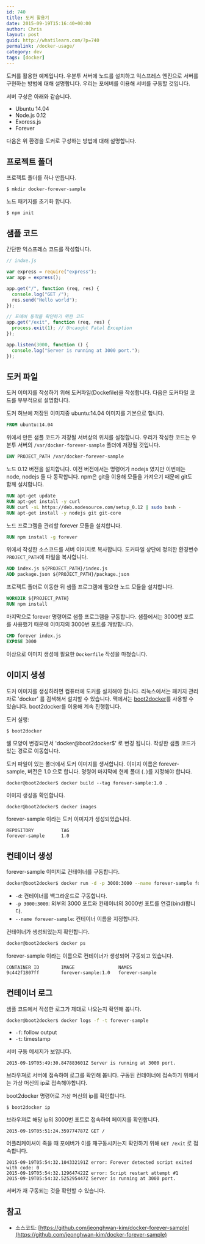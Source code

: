 ```yaml
---
id: 740
title: 도커 활용기
date: 2015-09-19T15:16:40+00:00
author: Chris
layout: post
guid: http://whatilearn.com/?p=740
permalink: /docker-usage/
category: dev
tags: [docker]
---
```


도커를 활용한 예제입니다.
우분투 서버에 노드를 설치하고 익스프레스 엔진으로 서버를 구현하는 방법에 대해 설명합니다.
우리는 포에버를 이용해 서버를 구동할 것입니다.

서버 구성은 아래와 같습니다.

- Ubuntu 14.04
- Node.js 0.12
- Exoress.js
- Forever

다음은 위 환경을 도커로 구성하는 방법에 대해 설명합니다.

## 프로젝트 폴더

프로젝트 폴더를 하나 만듭니다.

```
$ mkdir docker-forever-sample
```

노드 패키지를 초기화 합니다.

```
$ npm init
```

## 샘플 코드

간단한 익스프레스 코드를 작성합니다.

```javascript
// indxe.js

var express = require("express");
var app = express();

app.get("/", function (req, res) {
  console.log("GET /");
  res.send("Hello world");
});

// 포에버 동작을 확인하기 위한 코드
app.get("/exit", function (req, res) {
  process.exit(1); // Uncaught Fatal Exception
});

app.listen(3000, function () {
  console.log("Server is running at 3000 port.");
});
```

## 도커 파일

도커 이미지를 작성하기 위해 도커파일(Dockefile)을 작성합니다.
다음은 도커파일 코드를 부부적으로 설명합니다.

도커 허브에 저장된 이미지중 ubuntu:14.04 이미지를 기본으로 합니다.

```Dockerfile
FROM ubuntu:14.04
```

위에서 만든 샘플 코드가 저장될 서버상의 위치를 설정합니다.
우리가 작성한 코드는 우분투 서버의 `/var/docker-forever-sample` 폴더에 저장될 것입니다.

```Dockerfile
ENV PROJECT_PATH /var/docker-forever-sample
```

노드 0.12 버전을 설치합니다.
이전 버전에서는 명령어가 nodejs 였지만 이번에는 node, nodejs 둘 다 동작합니다.
npm은 git을 이용해 모듈을 가져오기 때문에 git도 함께 설치합니다.

```Dockerfile
RUN apt-get update
RUN apt-get install -y curl
RUN curl -sL https://deb.nodesource.com/setup_0.12 | sudo bash -
RUN apt-get install -y nodejs git git-core
```

노드 프로그램을 관리할 forever 모듈을 설치합니다.

```Dockerfile
RUN npm install -g forever
```

위에서 작성한 소스코드를 서버 이미지로 복사합니다.
도커파일 상단에 정의한 환경변수 `PROJECT_PATH`에 파일을 복사합니다.

```Dockerfile
ADD index.js ${PROJECT_PATH}/index.js
ADD package.json ${PROJECT_PATH}/package.json
```

프로젝트 폴더로 이동한 뒤 샘플 프로그램에 필요한 노드 모듈을 설치합니다.

```Dockerfile
WORKDIR ${PROJECT_PATH}
RUN npm install
```

마지막으로 forever 명령어로 샘플 프로그램을 구동합니다.
샘플에서는 3000번 포트를 사용했기 때문에 이미지의 3000번 포트를 개방합니다.

```Dockerfile
CMD forever index.js
EXPOSE 3000
```

이상으로 이미지 생성에 필요한 `Dockerfile` 작성을 마쳤습니다.

## 이미지 생성

도커 이미지를 생성하려면 컴퓨터에 도커를 설치해야 합니다.
리눅스에서는 패키지 관리자로 'docker' 를 검색해서 설치할 수 있습니다.
맥에서는 [boot2docker](https://github.com/boot2docker/boot2docker)를 사용할 수 있습니다.
boot2docker를 이용해 계속 진행합니다.

도커 실행:

```
$ boot2docker
```

쉘 모양이 변경되면서 'docker@boot2docker\$' 로 변경 됩니다.
작성한 샘플 코드가 있는 경로로 이동합니다.

도커 파일이 있는 폴더에서 도커 이미지를 생서합니다.
이미지 이름은 forever-sample, 버전은 1.0 으로 합니다.
명령어 마지막에 현제 폴더 (`.`)를 지정해야 합니다.

```
docker@boot2docker$ docker build --tag forever-sample:1.0 .
```

이미지 생성을 확인합니다.

```
docker@boot2docker$ docker images
```

forever-sample 이라는 도커 이미지가 생성되었습니다.

```
REPOSITORY          TAG
forever-sample      1.0
```

## 컨테이너 생성

forever-sample 이미지로 컨테이너를 구동합니다.

```bash
docker@boot2docker$ docker run -d -p 3000:3000 --name forever-sample forever-sample:1.0
```

- `-d`: 컨테이너를 백그라운드로 구동합니다.
- `-p 3000:3000`: 외부의 3000 포트와 컨테이너의 3000번 포트를 연결(bind)합니다.
- `--name forever-sample`: 컨테이너 이름을 지정합니다.

컨테이너가 생성되었는지 확인합니다.

```bash
docker@boot2docker$ docker ps
```

forever-sample 이라는 이름으로 컨테이너가 생성되어 구동되고 있습니다.

```
CONTAINER ID        IMAGE                NAMES
9c442f1807ff        forever-sample:1.0   forever-sample
```

## 컨테이너 로그

샘플 코드에서 작성한 로그가 제대로 나오는지 확인해 봅니다.

```bash
docker@boot2docker$ docker logs -f -t forever-sample
```

- `-f`: follow output
- `-t`: timestamp

서버 구동 메세지가 보입니다.

```
2015-09-19T05:49:30.847883601Z Server is running at 3000 port.
```

브라우져로 서버에 접속하여 로그를 확인해 봅니다.
구동된 컨테이너에 접속하기 위해서는 가상 머신의 ip로 접속해야합니다.

boot2docker 명령어로 가상 머신의 ip를 확인합니다.

```
$ boot2docker ip
```

브라우져로 해당 ip의 3000번 포트로 접속하여 페이지를 확인합니다.

```
2015-09-19T05:51:24.359774787Z GET /
```

어플리케이셔이 죽을 때 포에버가 이를 재구동시키는지 확인하기 위해 `GET /exit` 로 접속합니다.

```
2015-09-19T05:54:32.104332191Z error: Forever detected script exited with code: 0
2015-09-19T05:54:32.129647422Z error: Script restart attempt #1
2015-09-19T05:54:32.525295447Z Server is running at 3000 port.
```

서버가 재 구동되는 것을 확인할 수 있습니다.

## 참고

- 소스코드: [https://github.com/jeonghwan-kim/docker-forever-sample](https://github.com/jeonghwan-kim/docker-forever-sample)
